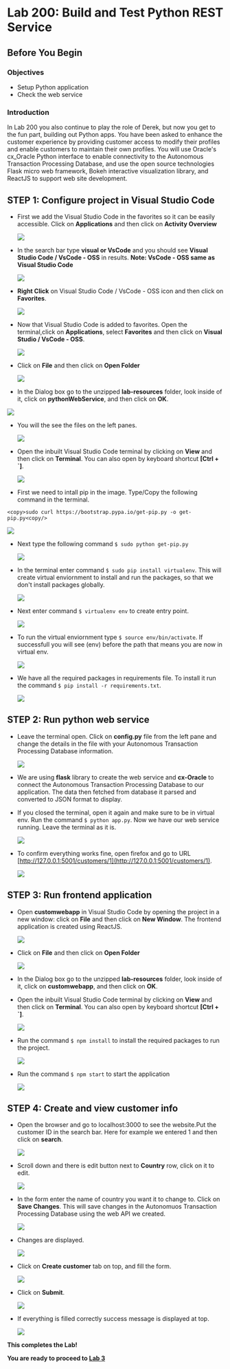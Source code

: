 # Lab 200: Build and Test Python REST Service

## Before You Begin
### Objectives
- Setup Python application 
- Check the web service

### Introduction

In Lab 200 you also continue to play the role of Derek, but now you get to the fun part, building out Python apps.  You have been asked to enhance the customer experience by providing customer access to modify their profiles and enable customers to maintain their own profiles.  You will use Oracle's cx_Oracle Python interface to enable connectivity to the Autonomous Transaction Processing Database, and use the open source technologies Flask micro web framework, Bokeh interactive visualization library, and ReactJS  to support web site development.

## **STEP 1:** Configure project in Visual Studio Code

- First we add the Visual Studio Code in the favorites so it can be easily accessible. Click on **Applications** and then click on **Activity Overview**

  ![](images/2/0-1.png " ")

- In the search bar type **visual or VsCode** and you should see **Visual Studio Code / VsCode - OSS** in results. **Note: VsCode - OSS same as Visual Studio Code**

  ![](images/2/0-2.png " ")

- **Right Click** on Visual Studio Code / VsCode - OSS icon and then click on **Favorites**. 

  ![](images/2/0-3.png " ")

- Now that Visual Studio Code is added to favorites. Open the terminal,click on **Applications**, select **Favorites** and then click on **Visual Studio / VsCode - OSS**.

  ![](images/2/1-1.png " ")

- Click on **File** and then click on **Open Folder** 

  ![](images/2/1.png " ")

-  In the Dialog box go to the unzipped **lab-resources** folder, look inside of it, click on **pythonWebService**, and then click on **OK**.

  ![](images/2/2.png " ")

- You will the see the files on the left panes.

  ![](images/2/3.png " ")

- Open the inbuilt Visual Studio Code terminal by clicking on **View** and then click on **Terminal**. You can also open by keyboard shortcut **[Ctrl + `]**.

  ![](images/2/4.png " ")

- First we need to intall pip in the image. Type/Copy the following command in the terminal. 
```
<copy>sudo curl https://bootstrap.pypa.io/get-pip.py -o get-pip.py<copy/>
```

  ![](images/2/5-1.png " ")

- Next type the following command `$ sudo python get-pip.py`

  ![](images/2/5-2.png " ")

- In the terminal enter command `$ sudo pip install virtualenv`. This will create virtual enviornment to install and run the packages, so that we don't install packages globally.

  ![](images/2/5.png " ")

- Next enter command `$ virtualenv env` to create entry point.

  ![](images/2/6.png " ")

- To run the virtual enviornment type `$ source env/bin/activate`. If successfull you will see (env) before the path that means you are now in virtual env.

  ![](images/2/7.png " ")

- We have all the required packages in requirements file. To install it run the command `$ pip install -r requirements.txt`.

  ![](images/2/8.png " ")

## **STEP 2:** Run python web service

- Leave the terminal open. Click on **config.py** file from the left pane and change the details in the file with your Autonomous Transaction Processing Database information.

  ![](images/2/9.png " ")

- We are using **flask** library to create the web service and **cx-Oracle** to connect the Autonomous Transaction Processing Database to our application. The data then fetched from database it parsed and converted to JSON format to display.
- If you closed the terminal, open it again and make sure to be in virtual env. Run the command `$ python app.py`. Now we have our web service running. Leave the terminal as it is.

  ![](images/2/10.png " ")

- To confirm everything works fine, open firefox and go to URL [http://127.0.0.1:5001/customers/1](http://127.0.0.1:5001/customers/1).
    
  ![](images/2/11.png " ")

## **STEP 3:** Run frontend application

- Open **customwebapp** in Visual Studio Code by opening the project in a new window: click on **File** and then click on **New Window**. The frontend application is created using ReactJS.

  ![](images/2/12-1.png " ")

- Click on **File** and then click on **Open Folder** 

  ![](images/2/1.png " ")

-  In the Dialog box go to the unzipped **lab-resources** folder, look inside of it, click on **customwebapp**, and then click on **OK**.

- Open the inbuilt Visual Studio Code terminal by clicking on **View** and then click on **Terminal**. You can also open by keyboard shortcut **[Ctrl + `]**.

  ![](images/2/4.png " ")

- Run the command `$ npm install` to install the required packages to run the project.

  ![](images/2/12.png " ")

- Run the command `$ npm start` to start the application 

  ![](images/2/13.png " ")

## **STEP 4:** Create and view customer info

- Open the browser and go to localhost:3000 to see the website.Put the customer ID in the search bar. Here for example we entered 1 and then click on **search**.

  ![](images/2/14.png " ")

- Scroll down and there is edit button next to **Country** row, click on it to edit.

  ![](images/2/15.png " ")
  
- In the form enter the name of country you want it to change to. Click on **Save Changes**. This will save changes in the Autonomuos Transaction Processing Database using the web API we created.

  ![](images/2/16.png " ")
   
- Changes are displayed.
    
  ![](images/2/17.png " ")

- Click on **Create customer** tab on top, and fill the form.

  ![](images/2/18.png " ")
  
- Click on **Submit**.

  ![](images/2/19.png " ")

- If everything is filled correctly success message is displayed at top.
    
  ![](images/2/20.png " ")

**This completes the Lab!**

**You are ready to proceed to [Lab 3](3.md)**